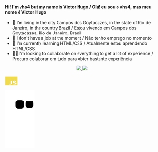#### Hi! I'm vhs4 but my name is Victor Hugo / Olá! eu sou o vhs4, mas meu nome é Victor Hugo

- 📍  I'm living in the city Campos dos Goytacazes, in the state of Rio de Janeiro, in the country Brazil / Estou vivendo em Campos dos Goytacazes, Rio de Janeiro, Brasil
- 🔭 I don't have a job at the moment / Não tenho emprego no momento
- 🌱 I’m currently learning HTML/CSS / Atualmente estou aprendendo HTML/CSS
- 👨‍💻 I’m looking to collaborate on everything to get a lot of experience / Procuro colaborar em tudo para obter bastante experiência

<div align="center">
  <a href="https://github.com/vhs4">
  <img height="180em" src="https://github-readme-stats.vercel.app/api?username=vhs4&show_icons=true&theme=dracula&include_all_commits=true&count_private=true"/>
  <img height="180em" src="https://github-readme-stats.vercel.app/api/top-langs/?username=vhs4&layout=compact&langs_count=7&theme=react"/>
</div>

<div style="display: inline_block"><br>
  
  <img align="center" alt="Vhs4-JavaScript" height="30" width="40" src="https://raw.githubusercontent.com/devicons/devicon/master/icons/javascript/javascript-plain.svg">
  
  ![Snake animation](https://github.com/vhs4/vhs4/blob/output/github-contribution-grid-snake.svg)
